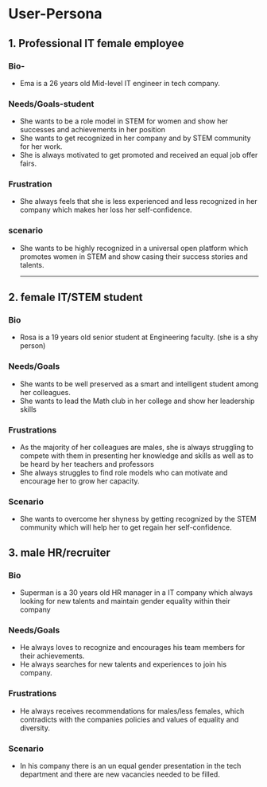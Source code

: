 # User-Persona

<!-- The first user persona targets potential students-->

## 1. Professional IT female employee

### Bio-

- Ema is a 26 years old Mid-level IT engineer in tech company.

### Needs/Goals-student

<!-- Basically he needs  to be able to find the website through keywords and get enough information for him to apply or be able to contact the alumni and ask for information-->

- She wants to be a role model in STEM for women and show her successes and achievements in her position
- She wants to get recognized in her company and by STEM community for her work.
- She is always motivated to get promoted and received an equal job offer fairs.

### Frustration

- She always feels that she is less experienced and less recognized in her company which makes her loss her self-confidence.

### scenario

- She wants to be highly recognized in a universal open platform which promotes women in STEM and show casing their success stories and talents.

  ***

## 2. female IT/STEM student

<!-- This user persona refers to a coach -->

### Bio

- Rosa is a 19 years old senior student at Engineering faculty. (she is a shy person)

### Needs/Goals

- She wants to be well preserved as a smart and intelligent student among her colleagues.
- She wants to lead the Math club in her college and show her leadership skills

### Frustrations

- As the majority of her colleagues are males, she is always struggling to compete with them in presenting her knowledge and skills as well as to be heard by her teachers and professors
- She always struggles to find role models who can motivate and encourage her to grow her capacity.

### Scenario

- She wants to overcome her shyness by getting recognized by the STEM community which will help her to get regain her self-confidence.

<!-- The third user persona targets the partners-->

## 3. male HR/recruiter

<!-- This user persona refers to a coach -->

### Bio

- Superman is a 30 years old HR manager in a IT company which always looking for new talents and maintain gender equality within their company

### Needs/Goals

- He always loves to recognize and encourages his team members for their achievements.
- He always searches for new talents and experiences to join his company.

### Frustrations

- He always receives recommendations for males/less females, which contradicts with the companies policies and values of equality and diversity.

### Scenario

- In his company there is an un equal gender presentation in the tech department and there are new vacancies needed to be filled.

<!-- The third user persona targets the partners-->
